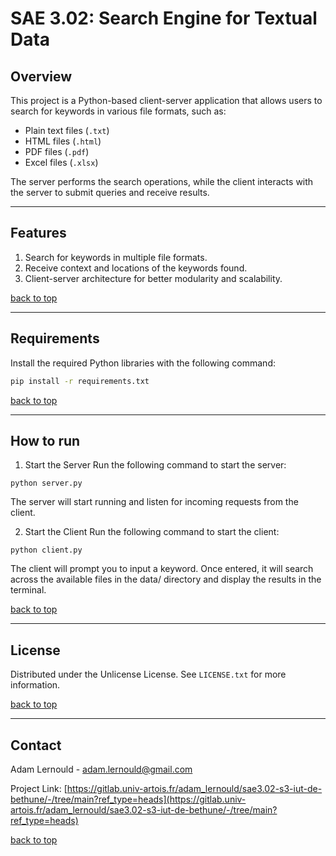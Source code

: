 # SAE 3.02: Search Engine for Textual Data

## Overview
This project is a Python-based client-server application that allows users to search for keywords in various file formats, such as:
- Plain text files (`.txt`)
- HTML files (`.html`)
- PDF files (`.pdf`)
- Excel files (`.xlsx`)

The server performs the search operations, while the client interacts with the server to submit queries and receive results.

---

## Features
1. Search for keywords in multiple file formats.
2. Receive context and locations of the keywords found.
3. Client-server architecture for better modularity and scalability.

[back to top](#readme-top)


---

## Requirements
Install the required Python libraries with the following command:
```bash
pip install -r requirements.txt
```

[back to top](#readme-top)

---

## How to run 
1. Start the Server
Run the following command to start the server:

`python server.py`

The server will start running and listen for incoming requests from the client.

2. Start the Client
Run the following command to start the client:

`python client.py`

The client will prompt you to input a keyword. Once entered, it will search across the available files in the data/ directory and display the results in the terminal.

[back to top](#readme-top)


---

## License

Distributed under the Unlicense License. See `LICENSE.txt` for more information.

[back to top](#readme-top)

---

## Contact

Adam Lernould - adam.lernould@gmail.com

Project Link: [https://gitlab.univ-artois.fr/adam_lernould/sae3.02-s3-iut-de-bethune/-/tree/main?ref_type=heads](https://gitlab.univ-artois.fr/adam_lernould/sae3.02-s3-iut-de-bethune/-/tree/main?ref_type=heads)

[back to top](#readme-top)

